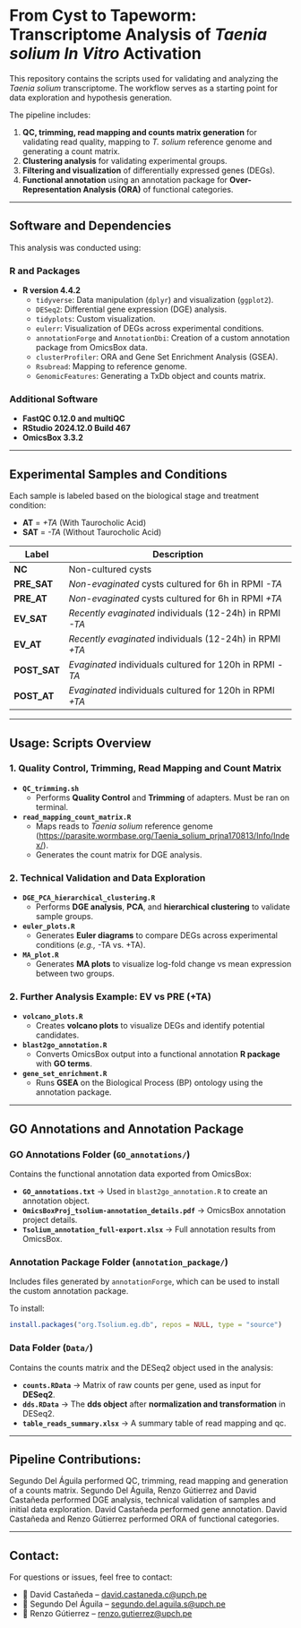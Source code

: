 # **From Cyst to Tapeworm: Transcriptome Analysis of *Taenia solium* *In Vitro* Activation**  

This repository contains the scripts used for validating and analyzing the *Taenia solium* transcriptome. The workflow serves as a starting point for data exploration and hypothesis generation.  

The pipeline includes:  
1. **QC, trimming, read mapping and counts matrix generation** for validating read quality, mapping to *T. solium* reference genome and generating a count matrix.
2. **Clustering analysis** for validating experimental groups.  
3. **Filtering and visualization** of differentially expressed genes (DEGs).  
4. **Functional annotation** using an annotation package for **Over-Representation Analysis (ORA)** of functional categories.  

---

## **Software and Dependencies**  

This analysis was conducted using:  

### **R and Packages**  
- **R version 4.4.2**  
  - `tidyverse`: Data manipulation (`dplyr`) and visualization (`ggplot2`).  
  - `DESeq2`: Differential gene expression (DGE) analysis.  
  - `tidyplots`: Custom visualization.  
  - `eulerr`: Visualization of DEGs across experimental conditions.  
  - `annotationForge` and `AnnotationDbi`: Creation of a custom annotation package from OmicsBox data.  
  - `clusterProfiler`: ORA and Gene Set Enrichment Analysis (GSEA).
  - `Rsubread`: Mapping to reference genome.
  - `GenomicFeatures`: Generating a TxDb object and counts matrix. 

### **Additional Software**  
- **FastQC 0.12.0 and multiQC**
- **RStudio 2024.12.0 Build 467**  
- **OmicsBox 3.3.2**  

---

## **Experimental Samples and Conditions**  

Each sample is labeled based on the biological stage and treatment condition:  

- **AT** = *+TA* (With Taurocholic Acid)  
- **SAT** = *-TA* (Without Taurocholic Acid)  

| Label       | Description |
|-------------|------------------------------------------------------------|
| **NC**       | Non-cultured cysts |
| **PRE_SAT**  | *Non-evaginated* cysts cultured for 6h in RPMI *-TA* |
| **PRE_AT**   | *Non-evaginated* cysts cultured for 6h in RPMI *+TA* |
| **EV_SAT**   | *Recently evaginated* individuals (12-24h) in RPMI *-TA* |
| **EV_AT**    | *Recently evaginated* individuals (12-24h) in RPMI *+TA* |
| **POST_SAT** | *Evaginated* individuals cultured for 120h in RPMI *-TA* |
| **POST_AT**  | *Evaginated* individuals cultured for 120h in RPMI *+TA* |

---

## **Usage: Scripts Overview**  

### **1. Quality Control, Trimming, Read Mapping and Count Matrix**  
- **`QC_trimming.sh`**  
  - Performs **Quality Control** and **Trimming** of adapters. Must be ran on terminal.  
- **`read_mapping_count_matrix.R`**  
  - Maps reads to *Taenia solium* reference genome (https://parasite.wormbase.org/Taenia_solium_prjna170813/Info/Index/).
  - Generates the count matrix for DGE analysis.  

### **2. Technical Validation and Data Exploration**  
- **`DGE_PCA_hierarchical_clustering.R`**  
  - Performs **DGE analysis**, **PCA**, and **hierarchical clustering** to validate sample groups.  
- **`euler_plots.R`**  
  - Generates **Euler diagrams** to compare DEGs across experimental conditions (*e.g.,* -TA vs. +TA).
- **`MA_plot.R`**
  - Generates **MA plots** to visualize log-fold change vs mean expression between two groups.    

### **2. Further Analysis Example: EV vs PRE (+TA)**  
- **`volcano_plots.R`**  
  - Creates **volcano plots** to visualize DEGs and identify potential candidates.  
- **`blast2go_annotation.R`**  
  - Converts OmicsBox output into a functional annotation **R package** with **GO terms**.  
- **`gene_set_enrichment.R`**  
  - Runs **GSEA** on the Biological Process (BP) ontology using the annotation package.  

---

## **GO Annotations and Annotation Package**  

### **GO Annotations Folder** (`GO_annotations/`)  
Contains the functional annotation data exported from OmicsBox:  
- **`GO_annotations.txt`** → Used in `blast2go_annotation.R` to create an annotation object.  
- **`OmicsBoxProj_tsolium-annotation_details.pdf`** → OmicsBox annotation project details.  
- **`Tsolium_annotation_full-export.xlsx`** → Full annotation results from OmicsBox.  

### **Annotation Package Folder** (`annotation_package/`)  
Includes files generated by `annotationForge`, which can be used to install the custom annotation package.  

To install:  
```r
install.packages("org.Tsolium.eg.db", repos = NULL, type = "source")
```
### **Data Folder** (`Data/`)
Contains the counts matrix and the DESeq2 object used in the analysis:  
- **`counts.RData`** → Matrix of raw counts per gene, used as input for **DESeq2**.  
- **`dds.RData`** → The **dds object** after **normalization and transformation** in DESeq2.
- **`table_reads_summary.xlsx`** → A summary table of read mapping and qc.
  
---

## **Pipeline Contributions**:
Segundo Del Águila performed QC, trimming, read mapping and generation of a counts matrix.
Segundo Del Águila, Renzo Gútierrez and David Castañeda performed DGE analysis, technical validation of samples and initial data exploration.
David Castañeda performed gene annotation.
David Castañeda and Renzo Gútierrez performed ORA of functional categories.

---

## **Contact:**

For questions or issues, feel free to contact:

- 📧 David Castañeda – david.castaneda.c@upch.pe
- 📧 Segundo Del Águila – segundo.del.aguila.s@upch.pe
- 📧 Renzo Gútierrez – renzo.gutierrez@upch.pe
